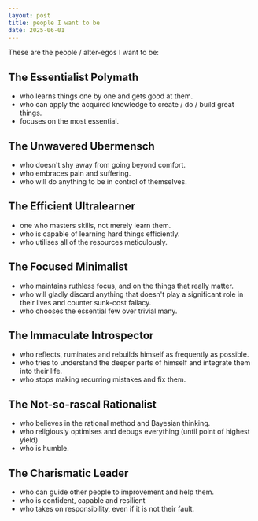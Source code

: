 ```yaml
---
layout: post
title: people I want to be
date: 2025-06-01
---
```

These are the people / alter-egos I want to be:
## The Essentialist Polymath
- who learns things one by one and gets good at them.
- who can apply the acquired knowledge to create / do / build great things.
- focuses on the most essential.

## The Unwavered Ubermensch
- who doesn't shy away from going beyond comfort. 
- who embraces pain and suffering.
- who will do anything to be in control of themselves.

## The Efficient Ultralearner
- one who masters skills, not merely learn them.
- who is capable of learning hard things efficiently.
- who utilises all of the resources meticulously.

## The Focused Minimalist
- who maintains ruthless focus, and on the things that really matter.
- who will gladly discard anything that doesn't play a significant role in their lives and counter sunk-cost fallacy.
- who chooses the essential few over trivial many.

## The Immaculate Introspector
- who reflects, ruminates and rebuilds himself as frequently as possible.
- who tries to understand the deeper parts of himself and integrate them into their life.
- who stops making recurring mistakes and fix them.

## The  Not-so-rascal Rationalist
- who believes in the rational method and Bayesian thinking.
- who religiously optimises and debugs everything (until point of highest yield)
- who is humble.

## The Charismatic Leader
- who can guide other people to improvement and help them.
- who is confident, capable and resilient
- who takes on responsibility, even if it is not their fault.
